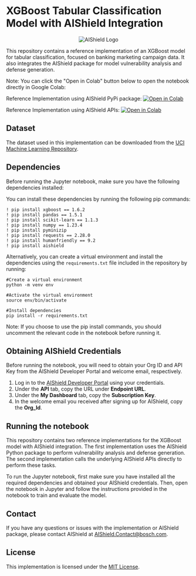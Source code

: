 # XGBoost Tabular Classification Model with AIShield Integration

<p align="center"> <img src="https://github.com/bosch-aisecurity-aishield/Reference-Implementations/blob/main/images/AIShield_logo.png" alt="AIShield Logo"> </p>

This repository contains a reference implementation of an XGBoost model for tabular classification, focused on banking marketing campaign data. It also integrates the AIShield package for model vulnerability analysis and defense generation.

Note: You can click the "Open in Colab" button below to open the notebook directly in Google Colab:

Reference Implementation using AIShield PyPi package:
[![Open in Colab](https://colab.research.google.com/assets/colab-badge.svg)](https://colab.research.google.com/github/bosch-aisecurity-aishield/Reference-Implementations/blob/main/Product_Taskpair_wise/Tabular_Classification/extraction/PyPi_Extraction_Reference_Implementation_BFSI.ipynb)

Reference Implementation using AIShield APIs:
[![Open in Colab](https://colab.research.google.com/assets/colab-badge.svg)](https://colab.research.google.com/github/bosch-aisecurity-aishield/Reference-Implementations/blob/main/Product_Taskpair_wise/Tabular_Classification/extraction/Extraction_Reference_Implementation_BFSI.ipynb)

## Dataset

The dataset used in this implementation can be downloaded from the [UCI Machine Learning Repository](https://archive.ics.uci.edu/ml/datasets/bank+marketing).

## Dependencies

Before running the Jupyter notebook, make sure you have the following dependencies installed:

You can install these dependencies by running the following pip commands:
```
! pip install xgboost == 1.6.2
! pip install pandas == 1.5.1
! pip install scikit-learn == 1.1.3
! pip install numpy == 1.23.4
! pip install pyminizip
! pip install requests == 2.28.0
! pip install humanfriendly == 9.2
! pip install aishield
```

Alternatively, you can create a virtual environment and install the dependencies using the `requirements.txt` file included in the repository by running:
```
#Create a virtual environment
python -m venv env

#Activate the virtual environment
source env/bin/activate

#Install dependencies
pip install -r requirements.txt
```
Note: If you choose to use the pip install commands, you should uncomment the relevant code in the notebook before running it.

## Obtaining AIShield Credentials

Before running the notebook, you will need to obtain your Org ID and API Key from the AIShield Developer Portal and welcome email, respectively.

1.  Log in to the [AIShield Developer Portal](https://portal.aws.boschaishield.com/) using your credentials.
2.  Under the **API** tab, copy the URL under **Endpoint URL**.
3.  Under the **My Dashboard** tab, copy the **Subscription Key**.
4.  In the welcome email you received after signing up for AIShield, copy the **Org_Id**.

## Running the notebook
This repository contains two reference implementations for the XGBoost model with AIShield integration. The first implementation uses the AIShield Python package to perform vulnerability analysis and defense generation. The second implementation calls the underlying AIShield APIs directly to perform these tasks.

To run the Jupyter notebook, first make sure you have installed all the required dependencies and obtained your AIShield credentials. Then, open the notebook in Jupyter and follow the instructions provided in the notebook to train and evaluate the model.

## Contact

If you have any questions or issues with the implementation or AIShield package, please contact AIShield at [AIShield.Contact@bosch.com](mailto:AIShield.Contact@bosch.com).

## License

This implementation is licensed under the [MIT License](https://github.com/bosch-aisecurity-aishield/Reference-Implementations/blob/main/LICENSE).
